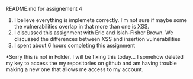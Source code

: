 README.md for assignement 4

1. I believe everything is implemete correctly. I'm not sure if maybe some the 
vulnerabilities overlap in that more than one is XSS. 
2. I discussed this assignment with Eric and Isiah-Fisher Brown. We
discussed the differences between XSS and insertion vulnerabilities
3. I spent about 6 hours completing this assignment

*Sorry this is not in Folder, I will be fixing this today... I somehow deleted my key to access the my repositories on github and am having trouble making a new one that allows me access to my account. 
